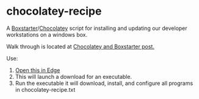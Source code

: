 chocolatey-recipe
=================

A [Boxstarter](http://boxstarter.org/)/[Chocolatey](https://chocolatey.org/) script for installing and updating our developer workstations on a windows box. 

Walk through is located at [Chocolatey and Boxstarter post.](http://www.jamessturtevant.com/posts/Chocolatey-And-Boxstarter/)

Use:
  1. [Open this in Edge](http://boxstarter.org/package/url?https://raw.githubusercontent.com/jsturtevant/chocolatey-recipe/master/chocolatey-recipe.txt)
  2. This will launch a download for an executable. 
  2. Run the executable it will download, install, and configure all programs in chocolatey-recipe.txt
